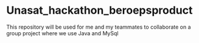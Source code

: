 # Unasat_hackathon_beroepsproduct
This repository will be used for me and my teammates to collaborate on a group project where we use Java and MySql
